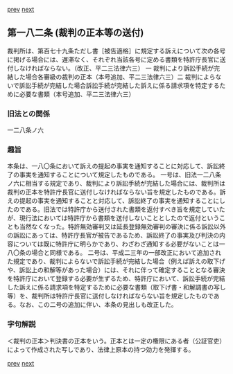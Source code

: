[prev](/specific/markdowns/特許法/248_Mp-Ch_8-At_181.md)
[next](/specific/markdowns/特許法/250_Mp-Ch_8-At_182_2.md)
## 第一八二条 (裁判の正本等の送付)
裁判所は、第百七十九条ただし書［被告適格］に規定する訴えについて次の各号に掲げる場合には、遅滞なく、それぞれ当該各号に定める書類を特許庁長官に送付しなければならない。（改正、平二三法律六三）
一 裁判により訴訟手続が完結した場合各審級の裁判の正本（本号追加、平二三法律六三）二 裁判によらないで訴訟手続が完結した場合訴訟手続が完結した訴えに係る請求項を特定するために必要な書類（本号追加、平二三法律六三）

### 旧法との関係
一二八条ノ六

### 趣旨
本条は、一八〇条において訴えの提起の事実を通知することに対応して、訴訟終了の事実を通知することについて規定したものである。
一号は、旧法一二八条ノ六に相当する規定であり、裁判により訴訟手続が完結した場合には、裁判所は裁判の正本を特許庁長官に送付しなければならない旨を規定したものである。訴えの提起の事実を通知することと対応して、訴訟終了の事実を通知することにしたのである。旧法では特許庁から送付された書類を返付すべき旨を規定していたが、現行法においては特許庁から書類を送付しないこととしたので返付ということも当然なくなった。特許無効審判又は延長登録無効審判の審決に係る訴訟以外の訴訟にあっては、特許庁長官が被告であるため、訴訟終了の事実及び判決の内容については既に特許庁に明らかであり、わざわざ通知する必要がないことは一八〇条の場合と同様である。
二号は、平成二三年の一部改正において追加された規定であり、裁判によらないで訴訟手続が完結した場合（例えば訴えの取下げや、訴訟上の和解等があった場合）には、それに伴って確定することとなる審決を特許庁において登録する必要が生ずるため、特許庁において、訴訟手続が完結した訴えに係る請求項を特定するために必要な書類（取下げ書・和解調書の写し等）を、裁判所は特許庁長官に送付しなければならない旨を規定したものである。なお、この二号の追加に伴い、本条の見出しも改正した。

### 字句解説
＜裁判の正本＞判決書の正本をいう。正本とは一定の権限にある者（公証官吏）によって作成された写しであり、法律上原本の持つ効力を発揮する。

[prev](/specific/markdowns/特許法/248_Mp-Ch_8-At_181.md)
[next](/specific/markdowns/特許法/250_Mp-Ch_8-At_182_2.md)